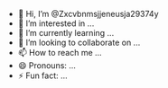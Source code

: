 - 👋 Hi, I’m @Zxcvbnmsjjeneusja29374y
- 👀 I’m interested in ...
- 🌱 I’m currently learning ...
- 💞️ I’m looking to collaborate on ...
- 📫 How to reach me ...
- 😄 Pronouns: ...
- ⚡ Fun fact: ...

<!---
Zxcvbnmsjjeneusja29374y/Zxcvbnmsjjeneusja29374y is a ✨ special ✨ repository because its `README.md` (this file) appears on your GitHub profile.
You can click the Preview link to take a look at your changes.
--->
